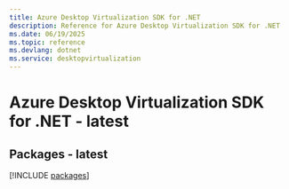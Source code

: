 ```yaml
---
title: Azure Desktop Virtualization SDK for .NET
description: Reference for Azure Desktop Virtualization SDK for .NET
ms.date: 06/19/2025
ms.topic: reference
ms.devlang: dotnet
ms.service: desktopvirtualization
---
```

# Azure Desktop Virtualization SDK for .NET - latest
## Packages - latest
[!INCLUDE [packages](desktop-virtualization-index.md)]
